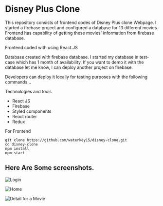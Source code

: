 # Disney Plus Clone

This repository consists of frontend codes of Disney Plus clone Webpage. I started a firebase project and configured a database for 13 different movies. Frontend has capability of getting these movies' information from firebase database.

Frontend coded with using React.JS 

Database created with firebase database. I started my database in test-case which has 1 month of availability. If you want to demo it with the database let me know, I can deploy another project on firebase. 

Developers can deploy it locally for testing purposes with the following commands...

Technologies and tools
- React JS
- Firebase
- Styled components
- React router
- Redux 


For Frontend 

```
git clone https://github.com/waterkey15/disney-clone.git
cd disney-clone
npm install
npm start
```

## Here Are Some screenshots. 

![Login](/screen-shots/login.png)

![Home](/screen-shots/home.png)

![Detail for a Movie](/screen-shots/details.png)
